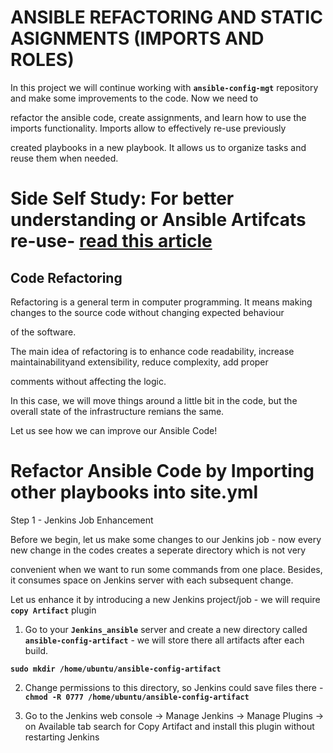 # ANSIBLE REFACTORING AND STATIC ASIGNMENTS (IMPORTS AND ROLES)

In this project we will continue working with **`ansible-config-mgt`** repository and make some improvements to the code. Now we need to

refactor the ansible code, create assignments, and learn how to use the imports functionality. Imports allow to effectively re-use previously

created playbooks in a new playbook. It allows us to organize tasks and reuse them when needed.

# Side Self Study: For better understanding or Ansible Artifcats re-use- [read this article](https://docs.ansible.com/ansible/latest/user_guide/playbooks_reuse.html)

## Code Refactoring

Refactoring is a general term in computer programming. It means making changes to the source code without changing expected behaviour 

of the software.

The main idea of refactoring is to enhance code readability, increase maintainabilityand extensibility, reduce complexity, add proper 

comments without affecting the logic.

In this case, we will move things around a little bit in the code, but the overall state of the infrastructure remians the same.

Let us see how we can improve our Ansible Code!

# Refactor Ansible Code by Importing other playbooks into site.yml

Step 1 - Jenkins Job Enhancement

Before we begin, let us make some changes to our Jenkins job - now every new change in the codes creates a seperate directory which is not very 

convenient when we want to run some commands from one place. Besides, it consumes space on Jenkins server with each subsequent change. 

Let us enhance it by introducing a new Jenkins project/job - we will require **`copy Artifact`** plugin

1. Go to your **`Jenkins_ansible`** server and create a new directory called **`ansible-config-artifact`** - we will store there all artifacts after each build.

**`sudo mkdir /home/ubuntu/ansible-config-artifact`**

2. Change permissions to this directory, so Jenkins could save files there - **`chmod -R 0777 /home/ubuntu/ansible-config-artifact`**

3. Go to the Jenkins web console -> Manage Jenkins -> Manage Plugins -> on Available tab search for Copy Artifact and install this plugin without restarting Jenkins